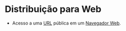 # Distribuição para Web

- Acesso a uma [URL](https://pt.wikipedia.org/wiki/URL) pública em um [Navegador Web](https://pt.wikipedia.org/wiki/Navegador_web).
